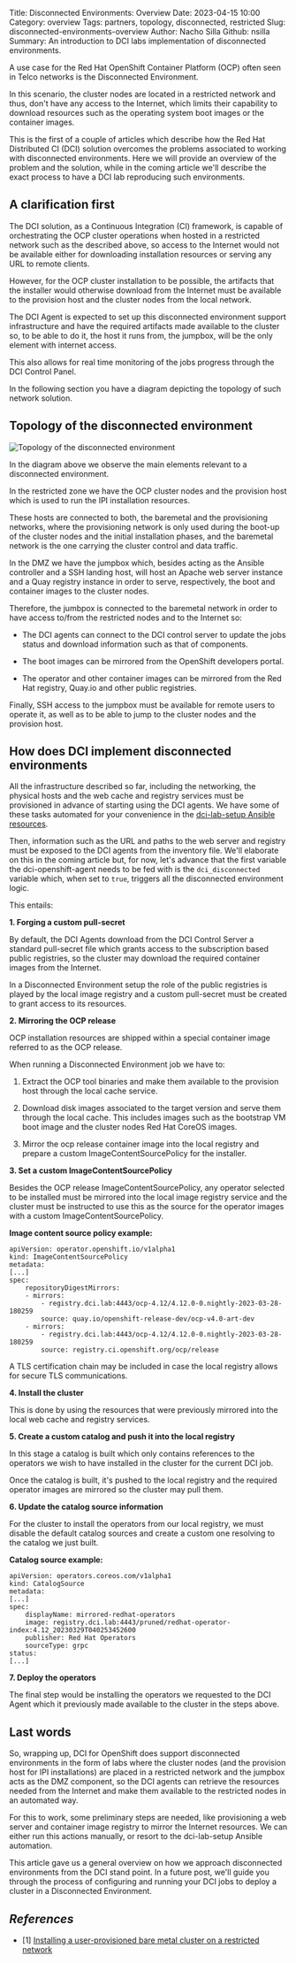 Title: Disconnected Environments: Overview
Date: 2023-04-15 10:00
Category: overview
Tags: partners, topology, disconnected, restricted
Slug: disconnected-environments-overview
Author: Nacho Silla
Github: nsilla
Summary: An introduction to DCI labs implementation of disconnected environments.

A use case for the Red Hat OpenShift Container Platform (OCP) often seen in Telco networks is the Disconnected Environment.

In this scenario, the cluster nodes are located in a restricted network and thus, don't have any access to the Internet, which limits their capability to download resources such as the operating system boot images or the container images.

This is the first of a couple of articles which describe how the Red Hat Distributed CI (DCI) solution overcomes the problems associated to working with disconnected environments. Here we will provide an overview of the problem and the solution, while in the coming article we'll describe the exact process to have a DCI lab reproducing such environments.

## A clarification first

The DCI solution, as a Continuous Integration (CI) framework, is capable of orchestrating the OCP cluster operations when hosted in a restricted network such as the described above, so access to the Internet would not be available either for downloading installation resources or serving any URL to remote clients.

However, for the OCP cluster installation to be possible, the artifacts that the installer would otherwise download from the Internet must be available to the provision host and the cluster nodes from the local network.

The DCI Agent is expected to set up this disconnected environment support infrastructure and have the required artifacts made available to the cluster so, to be able to do it, the host it runs from, the jumpbox, will be the only element with internet access.

This also allows for real time monitoring of the jobs progress through the DCI Control Panel.

In the following section you have a diagram depicting the topology of such network solution.

## Topology of the disconnected environment

![Topology of the disconnected environment](images/2023-04-15/topology.png)

In the diagram above we observe the main elements relevant to a disconnected environment.

In the restricted zone we have the OCP cluster nodes and the provision host which is used to run the IPI installation resources.

These hosts are connected to both, the baremetal and the provisioning networks, where the provisioning network is only used during the boot-up of the cluster nodes and the initial installation phases, and the baremetal network is the one carrying the cluster control and data traffic.

In the DMZ we have the jumpbox which, besides acting as the Ansible controller and a SSH landing host, will host an Apache web server instance and a Quay registry instance in order to serve, respectively, the boot and container images to the cluster nodes.

Therefore, the jumbpox is connected to the baremetal network in order to have access to/from the restricted nodes and to the Internet so:

- The DCI agents can connect to the DCI control server to update the jobs status and download information such as that of components.

- The boot images can be mirrored from the OpenShift developers portal.

- The operator and other container images can be mirrored from the Red Hat registry, Quay.io and other public registries.

Finally, SSH access to the jumpbox must be available for remote users to operate it, as well as to be able to jump to the cluster nodes and the provision host.

## How does DCI implement disconnected environments

All the infrastructure described so far, including the networking, the physical hosts and the web cache and registry services must be provisioned in advance of starting using the DCI agents. We have some of these tasks automated for your convenience in the [dci-lab-setup Ansible resources](https://github.com/dci-labs/dci-lab-setup).

Then, information such as the URL and paths to the web server and registry must be exposed to the DCI agents from the inventory file. We'll elaborate on this in the coming article but, for now, let's advance that the first variable the dci-openshift-agent needs to be fed with is the `dci_disconnected` variable which, when set to `true`, triggers all the disconnected environment logic.

This entails:

**1. Forging a custom pull-secret**

By default, the DCI Agents download from the DCI Control Server a standard pull-secret file which grants access to the subscription based public registries, so the cluster may download the required container images from the Internet.

In a Disconnected Environment setup the role of the public registries is played by the local image registry and a custom pull-secret must be created to grant access to its resources.

**2. Mirroring the OCP release**

OCP installation resources are shipped within a special container image referred to as the OCP release.

When running a Disconnected Environment job we have to:

1. Extract the OCP tool binaries and make them available to the provision host through the local cache service.

2. Download disk images associated to the target version and serve them through the local cache. This includes images such as the bootstrap VM boot image and the cluster nodes Red Hat CoreOS images.

3. Mirror the ocp release container image into the local registry and prepare a custom ImageContentSourcePolicy for the installer.

**3. Set a custom ImageContentSourcePolicy**

Besides the OCP release ImageContentSourcePolicy, any operator selected to be installed must be mirrored into the local image registry service and the cluster must be instructed to use this as the source for the operator images with a custom ImageContentSourcePolicy.

**Image content source policy example:**

    apiVersion: operator.openshift.io/v1alpha1
    kind: ImageContentSourcePolicy
    metadata:
    [...]
    spec:
        repositoryDigestMirrors:
        - mirrors:
            - registry.dci.lab:4443/ocp-4.12/4.12.0-0.nightly-2023-03-28-180259
            source: quay.io/openshift-release-dev/ocp-v4.0-art-dev
        - mirrors:
            - registry.dci.lab:4443/ocp-4.12/4.12.0-0.nightly-2023-03-28-180259
            source: registry.ci.openshift.org/ocp/release

A TLS certification chain may be included in case the local registry allows for secure TLS communications.

**4. Install the cluster**

This is done by using the resources that were previously mirrored into the local web cache and registry services.

**5. Create a custom catalog and push it into the local registry**

In this stage a catalog is built which only contains references to the operators we wish to have installed in the cluster for the current DCI job.

Once the catalog is built, it's pushed to the local registry and the required operator images are mirrored so the cluster may pull them.

**6. Update the catalog source information**

For the cluster to install the operators from our local registry, we must disable the default catalog sources and create a custom one resolving to the catalog we just built.

**Catalog source example:**

    apiVersion: operators.coreos.com/v1alpha1
    kind: CatalogSource
    metadata:
    [...]
    spec:
        displayName: mirrored-redhat-operators
        image: registry.dci.lab:4443/pruned/redhat-operator-index:4.12_20230329T040253452600
        publisher: Red Hat Operators
        sourceType: grpc
    status:
    [...]

**7. Deploy the operators**

The final step would be installing the operators we requested to the DCI Agent which it previously made available to the cluster in the steps above.

## Last words

So, wrapping up, DCI for OpenShift does support disconnected environments in the form of labs where the cluster nodes (and the provision host for IPI installations) are placed in a restricted network and the jumpbox acts as the DMZ component, so the DCI agents can retrieve the resources needed from the Internet and make them available to the restricted nodes in an automated way.

For this to work, some preliminary steps are needed, like provisioning a web server and container image registry to mirror the Internet resources. We can either run this actions manually, or resort to the dci-lab-setup Ansible automation.

This article gave us a general overview on how we approach disconnected environments from the DCI stand point. In a future post, we'll guide you through the process of configuring and running your DCI jobs to deploy a cluster in a Disconnected Environment.

## *References*

- [1] [Installing a user-provisioned bare metal cluster on a restricted network](https://docs.openshift.com/container-platform/4.12/installing/installing_bare_metal/installing-restricted-networks-bare-metal.html)